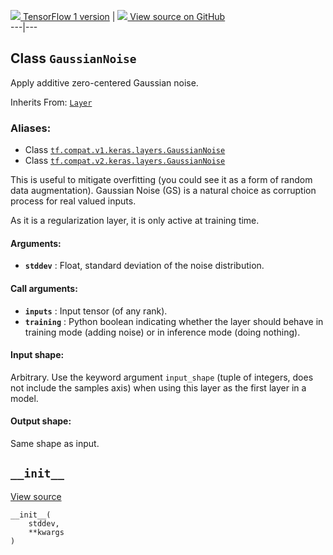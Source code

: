 [ ![](https://tensorflow.google.cn/images/tf_logo_32px.png) TensorFlow 1
version](/versions/r1.15/api_docs/python/tf/keras/layers/GaussianNoise) |  [
![](https://tensorflow.google.cn/images/GitHub-Mark-32px.png) View source on
GitHub
](https://github.com/tensorflow/tensorflow/blob/r2.0/tensorflow/python/keras/layers/noise.py#L32-L79)  
---|---  
  
## Class `GaussianNoise`

Apply additive zero-centered Gaussian noise.

Inherits From:
[`Layer`](https://tensorflow.google.cn/api_docs/python/tf/keras/layers/Layer)

### Aliases:

  * Class [`tf.compat.v1.keras.layers.GaussianNoise`](/api_docs/python/tf/keras/layers/GaussianNoise)
  * Class [`tf.compat.v2.keras.layers.GaussianNoise`](/api_docs/python/tf/keras/layers/GaussianNoise)

This is useful to mitigate overfitting (you could see it as a form of random
data augmentation). Gaussian Noise (GS) is a natural choice as corruption
process for real valued inputs.

As it is a regularization layer, it is only active at training time.

#### Arguments:

  * **`stddev`** : Float, standard deviation of the noise distribution.

#### Call arguments:

  * **`inputs`** : Input tensor (of any rank).
  * **`training`** : Python boolean indicating whether the layer should behave in training mode (adding noise) or in inference mode (doing nothing).

#### Input shape:

Arbitrary. Use the keyword argument `input_shape` (tuple of integers, does not
include the samples axis) when using this layer as the first layer in a model.

#### Output shape:

Same shape as input.

## `__init__`

[View
source](https://github.com/tensorflow/tensorflow/blob/r2.0/tensorflow/python/keras/layers/noise.py#L59-L62)

    
    
    __init__(
        stddev,
        **kwargs
    )
    


